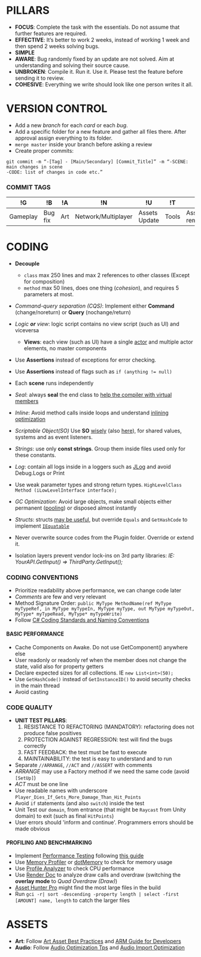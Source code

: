 # PILLARS
* **FOCUS**: Complete the task with the essentials. Do not ﻿assume that further features are required. 
* **EFFECTIVE**: It’s better to work 2 weeks, instead of working 1 week and then spend 2 weeks solving bugs.
* **SIMPLE**
* **AWARE**: Bug randomly fixed by an update are not solved. Aim at understanding and solving their source cause.
* **UNBROKEN**: Compile it. Run it. Use it. Please test the feature before sending it to review.
* **COHESIVE**: Everything we write should look like one person writes it all.

# VERSION CONTROL
* Add a new *branch* for each *card* or each *bug*.
* Add a specific folder for a new feature and gather all files there. After approval assign everything to its folder.
* `merge master` inside your branch before asking a review
* Create proper commits: 
```
git commit -m “-[Tag] - [Main/Secondary] [Commit_Title]” -m “-SCENE: main changes in scene 
-CODE: list of changes in code etc.”
```
### COMMIT TAGS

!G | !B | !A | !N | !U | !T | !R
------------ | ------------- | ------------- | ------------- | ------------- | ------------- | -------------
Gameplay | Bug fix | Art | Network/Multiplayer | Assets Update | Tools | Assets removal

# CODING
* **Decouple** 
    * `class` max 250 lines and max 2 references to other classes (Except for composition)
    * `method` max 50 lines, does one thing (*cohesion*), and requires 5 parameters at most.
* *Command-query separation (CQS)*: Implement either **Command** (change/noreturn) or **Query** (nochange/return)
* *Logic **or** view*: logic script contains no view script (such as UI) and viceversa
    * **Views**: each view (such as UI) have a single [actor](https://gamedevacademy.org/lessons-learned-in-unity-after-5-years/) and multiple actor elements, no master components


* Use **Assertions** instead of exceptions for error checking.
* Use **Assertions** instead of flags such as `if (anything != null)`
* Each **scene** runs independently
* *Seal*: always **seal** the end class to [help the compiler with virtual members](http://codebetter.com/patricksmacchia/2008/01/05/rambling-on-the-sealed-keyword/)
* *Inline*: Avoid method calls inside loops and understand [inlining optimization](https://www.codeproject.com/Tips/1072041/NET-Methods-Inlining-and-Loops)
* *Scriptable Object(SO)* Use **SO** [wisely](https://www.youtube.com/watch?v=raQ3iHhE_Kk) (also [here](https://stackoverflow.com/questions/56054864/what-is-the-best-practice-to-load-scriptableobjects-to-single-prefab-multiple-pr/56063333#56063333)), for shared values, systems and as event listeners.
* *Strings*: use only **const strings**. Group them inside files used only for these constants.
* *Log*: contain all logs inside in a loggers such as [JLog](https://github.com/GiacomoMariani/JReact/blob/master/JLog.cs) and avoid Debug.Logs or Print
* Use weak parameter types and strong return types. `HighLevelClass Method (iLowLevelInterface interface);`
* *GC Optimization*: Avoid large objects, make small objects either permanent ([pooling](https://learn.unity.com/tutorial/object-pooling)) or disposed almost instantly
* *Structs*: structs [may be useful](https://jacksondunstan.com/articles/3453), but override `Equals` and `GetHashCode` to implement [`IEquatable`](https://docs.microsoft.com/en-us/dotnet/api/system.iequatable-1?view=netframework-4.8)
* Never overwrite source codes from the Plugin folder. Override or extend it.
* Isolation layers prevent vendor lock-ins on 3rd party libraries: *IE: YourAPI.GetInput() => ThirdParty.GetInput();*

### CODING CONVENTIONS
* Prioritize readability above performance, we can change code later
* *Comments* are few and very relevant
* Method Signature Order: `public MyType MethodName(ref MyType myTypeRef, in MyType myTypeIn, MyType myType, out MyType myTypeOut, MyType* myTypeRead, MyType* myTypeWrite)`
* Follow [C# Coding Standards and Naming Conventions](https://github.com/ktaranov/naming-convention/blob/master/C%23%20Coding%20Standards%20and%20Naming%20Conventions.md)

#### BASIC PERFORMANCE
* Cache Components on Awake. Do not use GetComponent() anywhere else
* User readonly or readonly ref when the member does not change the state, valid also for property getters
* Declare expected sizes for all collections. IE `new List<int>(50);`
* Use `GetHashCode()` instead of `GetInstanceID()` to avoid security checks in the main thread
* Avoid casting

### CODE QUALITY
* **UNIT TEST PILLARS**:
    1. RESISTANCE TO REFACTORING (MANDATORY): refactoring does not produce false positives
    2. PROTECTION AGAINST REGRESSION: test will find the bugs correctly
    3. FAST FEEDBACK: the test must be fast to execute
    4. MAINTAINABILITY: the test is easy to understand and to run
* Separate `//ARRANGE`, `//ACT` and `//ASSERT` with comments
* *ARRANGE* may use a Factory method if we need the same code (avoid `[SetUp]`)
* *ACT* must be one line
* Use readable names with underscore `Player_Dies_If_Gets_More_Damage_Than_Hit_Points`
* Avoid `if` statements (and also `switch`) inside the test
* Unit Test our `domain`, from entrance (that might be `Raycast` from Unity domain) to exit (such as final `HitPoints`)
* User errors should 'inform and continue'. Programmers errors should be made obvious

#### PROFILING AND BENCHMARKING
* Implement [Performance Testing](https://docs.unity3d.com/Packages/com.unity.test-framework.performance@1.0/manual/index.html) following [this guide](https://blogs.unity3d.com/2018/09/25/performance-benchmarking-in-unity-how-to-get-started/)
* Use [Memory Profiler](https://docs.unity3d.com/Packages/com.unity.memoryprofiler@0.2/manual/index.html) or [dotMemory](https://www.jetbrains.com/dotmemory/?gclid=Cj0KCQiAhojzBRC3ARIsAGtNtHXqI3Y3ldb3Ri0Qlgw5HuvtelE7xVpG4S_LRz-J9HmoDrqHeWJzQrcaAmuGEALw_wcB) to check for memory usage
* Use [Profile Analyzer](https://docs.unity3d.com/Packages/com.unity.performance.profile-analyzer@0.6/manual/index.html) to check CPU performance
* Use [Render Doc](https://renderdoc.org/) to analyze draw calls and overdraw (switching the **overlay mode** to *Quad Overdraw (Draw)*)
* [Asset Hunter Pro](https://assetstore.unity.com/packages/tools/utilities/asset-hunter-pro-135296) might find the most large files in the build
* Run `gci -r| sort -descending -property length | select -first [AMOUNT] name, length` to catch the larger files

# ASSETS
* **Art**: Follow [Art Asset Best Practices](https://docs.unity3d.com/Manual/HOWTO-ArtAssetBestPracticeGuide.html) and [ARM Guide for Developers](https://developer.arm.com/solutions/graphics-and-gaming/gaming-engine/unity/arm-guide-for-unity-developers)
* **Audio**: Follow [Audio Optimization Tps](https://gamedevbeginner.com/unity-audio-optimisation-tips/) and [Audio Import Optimization](https://www.gamasutra.com/blogs/ZanderHulme/20190107/333794/Unity_Audio_Import_Optimisation__getting_more_BAM_for_your_RAM)
